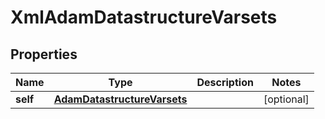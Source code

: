 

# XmlAdamDatastructureVarsets


## Properties

| Name | Type | Description | Notes |
|------------ | ------------- | ------------- | -------------|
|**self** | [**AdamDatastructureVarsets**](AdamDatastructureVarsets.md) |  |  [optional] |



